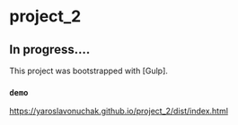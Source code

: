 # project_2

## In progress....

This project was bootstrapped with [Gulp].

### `demo`

https://yaroslavonuchak.github.io/project_2/dist/index.html
